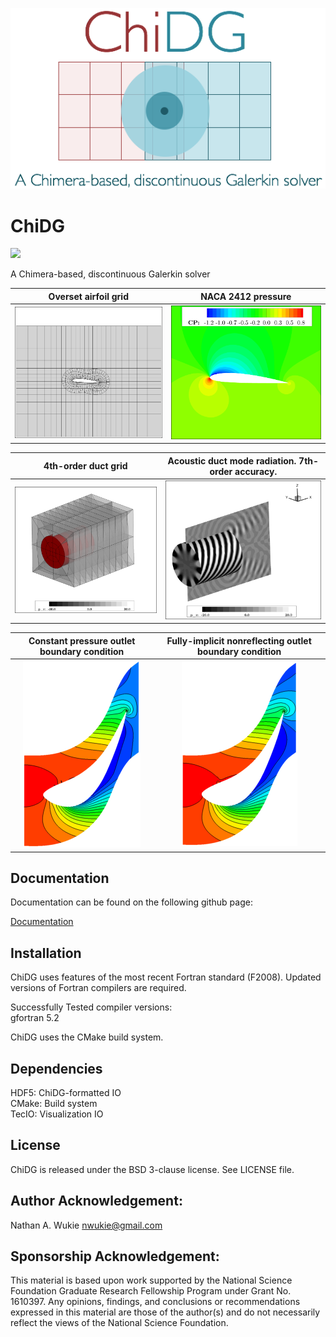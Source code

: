 
<p align="center">
    <img src=/doc/figures/chidg_logo_small.png?raw=true />
</p>

# ChiDG

[![][license img]][license]

A Chimera-based, discontinuous Galerkin solver

<!-- <img src=/doc/figures/naca2412_A4p0_straight_grid.png?raw=true width="20%"/> -->
<!-- <img src=/doc/figures/mode91_3dview.png?raw=true width="20%"/> -->
<!-- <img src=/doc/figures/aachen_turbine_cascade_new.png?raw=true width="12%"/> -->

Overset airfoil grid                              |  NACA 2412 pressure
:------------------------------------------------:|:------------------------------------------------------:
![](doc/figures/naca2412_A4p0_straight_grid.png)  |     ![](doc/figures/naca2412_M0p2_A4p0_cpcontour_P3.png)



4th-order duct grid                               |  Acoustic duct mode radiation. 7th-order accuracy.
:------------------------------------------------:|:------------------------------------------------------:
![](/doc/figures/munt_duct_grid.png)              |     ![](/doc/figures/mode91_3dview.png)  


Constant pressure outlet boundary condition       |  Fully-implicit nonreflecting outlet boundary condition
:------------------------------------------------:|:-------------------------------------------------------:
![](/doc/figures/aachen_turbine_reflectingbc.png) |     ![](/doc/figures/aachen_turbine_nonreflectingbc.png)

## Documentation

Documentation can be found on the following github page:

[Documentation](https://nwukie.github.io/ChiDG_site/ "ChiDG Documentation")





## Installation

ChiDG uses features of the most recent Fortran standard (F2008). Updated versions of Fortran 
compilers are required.

Successfully Tested compiler versions:  
    gfortran 5.2


ChiDG uses the CMake build system.





## Dependencies

HDF5: ChiDG-formatted IO  
CMake: Build system  
TecIO: Visualization IO  





## License
ChiDG is released under the BSD 3-clause license. See LICENSE file.



## Author Acknowledgement:
Nathan A. Wukie   <nwukie@gmail.com>






## Sponsorship Acknowledgement:
This material is based upon work supported by the National Science Foundation Graduate 
Research Fellowship Program under Grant No. 1610397. Any opinions, findings, and 
conclusions or recommendations expressed in this material are those of the author(s) 
and do not necessarily reflect the views of the National Science Foundation.











[license]:LICENSE
[license img]:https://img.shields.io/badge/license-BSD%203--clause-blue.svg

























